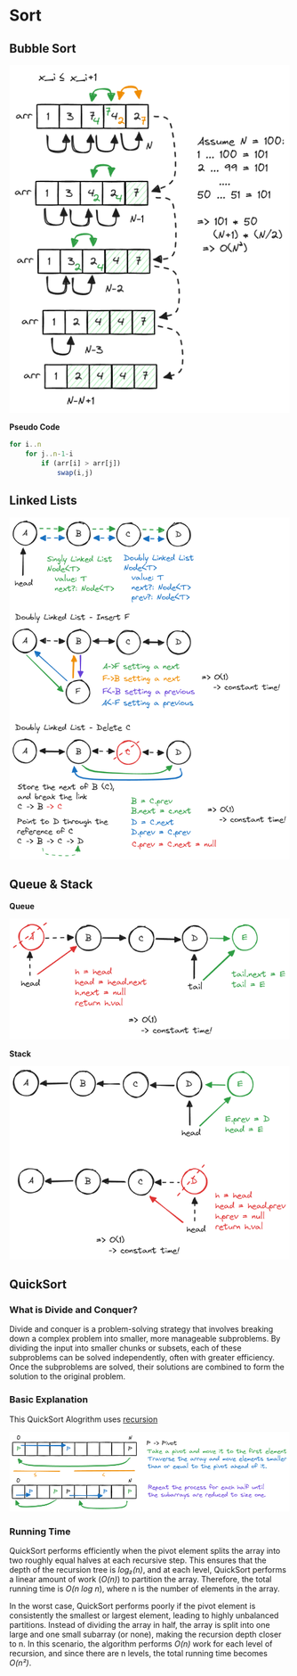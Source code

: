 # Sort

## Bubble Sort

![bubble sort](./images/bubble-sort.excalidraw.png)

**Pseudo Code**

```javascript
for i..n
    for j..n-1-i
        if (arr[i] > arr[j])
            swap(i,j)
```

## Linked Lists

![linked list](./images/linked-list.excalidraw.png)

## Queue & Stack

**Queue**

![queue](./images/queue.excalidraw.png)

**Stack**

![stack](./images/stack.excalidraw.png)

## QuickSort

### What is Divide and Conquer?

Divide and conquer is a problem-solving strategy that involves breaking down a complex problem into smaller, more manageable subproblems. By dividing the input into smaller chunks or subsets, each of these subproblems can be solved independently, often with greater efficiency. Once the subproblems are solved, their solutions are combined to form the solution to the original problem.

### Basic Explanation

This QuickSort Alogrithm uses [recursion](../recursion/index.md)

![quick sort](./images/quick-sort.excalidraw.png)

### Running Time

QuickSort performs efficiently when the pivot element splits the array into two roughly equal halves at each recursive step. This ensures that the depth of the recursion tree is _log₂(n)_, and at each level, QuickSort performs a linear amount of work (_O(n)_) to partition the array. Therefore, the total running time is _O(n log n_), where n is the number of elements in the array.

In the worst case, QuickSort performs poorly if the pivot element is consistently the smallest or largest element, leading to highly unbalanced partitions. Instead of dividing the array in half, the array is split into one large and one small subarray (or none), making the recursion depth closer to n. In this scenario, the algorithm performs _O(n)_ work for each level of recursion, and since there are n levels, the total running time becomes _O(n²)_.
